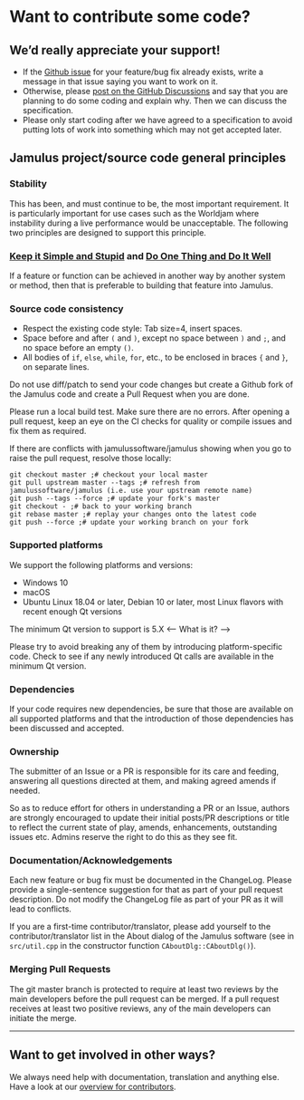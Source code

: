 # Want to contribute some code? 

## We’d really appreciate your support!

- If the [Github issue](https://github.com/jamulussoftware/jamulus/issues) for your feature/bug fix already exists, write a message in that issue saying you want to work on it. 
- Otherwise, please [post on the GitHub Discussions](https://github.com/jamulussoftware/jamulus/discussions) and say that you are planning to do some coding and explain why. Then we can discuss the specification. 
- Please only start coding after we have agreed to a specification to avoid putting lots of work into something which may not get accepted later.

## Jamulus project/source code general principles

### Stability
This has been, and must continue to be, the most important requirement. It is particularly important for use cases such as the Worldjam where instability during a live performance would be unacceptable. The following two principles are designed to support this principle.

### [Keep it Simple and Stupid](https://en.wikipedia.org/wiki/KISS_principle) and [Do One Thing and Do It Well](https://en.wikipedia.org/wiki/Unix_philosophy#Do_One_Thing_and_Do_It_Well)
If a feature or function can be achieved in another way by another system or method, then that is preferable to building that feature into Jamulus. 

### Source code consistency
- Respect the existing code style: Tab size=4, insert spaces.
- Space before and after `(` and `)`, except no space between `)` and `;`, and no space before an empty `()`.
- All bodies of `if`, `else`, `while`, `for`, etc., to be enclosed in braces `{` and `}`, on separate lines.

Do not use diff/patch to send your code changes but create a Github fork of the Jamulus code and create a Pull Request when you are done.

Please run a local build test. Make sure there are no errors. After opening a pull request, keep an eye on the CI checks for quality or compile issues and fix them as required.

If there are conflicts with jamulussoftware/jamulus showing when you go to raise the pull request, resolve those locally:
~~~
git checkout master ;# checkout your local master
git pull upstream master --tags ;# refresh from jamulussoftware/jamulus (i.e. use your upstream remote name)
git push --tags --force ;# update your fork's master
git checkout - ;# back to your working branch
git rebase master ;# replay your changes onto the latest code
git push --force ;# update your working branch on your fork
~~~

### Supported platforms
We support the following platforms and versions:
- Windows 10 <!-- Is this the only version? Do we have to specify a specific sub-version? -->
- macOS <!-- Which versions? -->
- Ubuntu Linux 18.04 or later, Debian 10 or later, most Linux flavors with recent enough Qt versions
<!-- Do we support BSD? I think a recent discussion was about FreeBSD? -->
<!-- Should we already list Android? If so, what platforms/versions? -->

The minimum Qt version to support is 5.X <-- What is it? -->

Please try to avoid breaking any of them by introducing platform-specific code. Check to see if any newly introduced Qt calls are available in the minimum Qt version.

### Dependencies
If your code requires new dependencies, be sure that those are available on all supported platforms and that the introduction of those dependencies has been discussed and accepted.

### Ownership
The submitter of an Issue or a PR is responsible for its care and feeding, answering all questions directed at them, and making agreed amends if needed. 

So as to reduce effort for others in understanding a PR or an Issue, authors are strongly encouraged to update their initial posts/PR descriptions or title to reflect the current state of play, amends, enhancements, outstanding issues etc. Admins reserve the right to do this as they see fit.

### Documentation/Acknowledgements
Each new feature or bug fix must be documented in the ChangeLog. Please provide a single-sentence suggestion for that as part of your pull request description. Do not modify the ChangeLog file as part of your PR as it will lead to conflicts.

If you are a first-time contributor/translator, please add yourself to the contributor/translator list in the About dialog of the Jamulus software (see in `src/util.cpp` in the constructor function `CAboutDlg::CAboutDlg()`).

### Merging Pull Requests
The git master branch is protected to require at least two reviews by the main developers before the pull request can be merged. If a pull request receives at least two positive reviews, any of the main developers can initiate the merge.

---

## Want to get involved in other ways? 

We always need help with documentation, translation and anything else. Have a look at our [overview for contributors](https://jamulus.io/wiki/Contribution).
